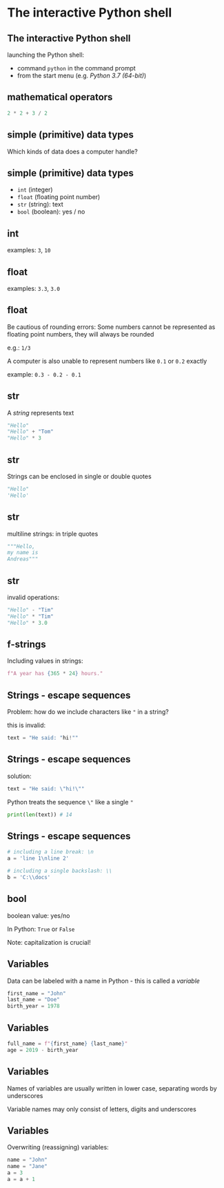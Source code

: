 # The interactive Python shell

## The interactive Python shell

launching the Python shell:

- command `python` in the command prompt
- from the start menu (e.g. _Python 3.7 (64-bit)_)

## mathematical operators

```py
2 * 2 + 3 / 2
```

## simple (primitive) data types

Which kinds of data does a computer handle?

## simple (primitive) data types

- `int` (integer)
- `float` (floating point number)
- `str` (string): text
- `bool` (boolean): yes / no

## int

examples: `3`, `10`

## float

examples: `3.3`, `3.0`

## float

Be cautious of rounding errors: Some numbers cannot be represented as floating point numbers, they will always be rounded

e.g.: `1/3`

A computer is also unable to represent numbers like `0.1` or `0.2` exactly

example: `0.3 - 0.2 - 0.1`

## str

A _string_ represents text

```py
"Hello"
"Hello" + "Tom"
"Hello" * 3
```

## str

Strings can be enclosed in single or double quotes

```py
"Hello"
'Hello'
```

## str

multiline strings: in triple quotes

```py
"""Hello,
my name is
Andreas"""
```

## str

invalid operations:

```py
"Hello" - "Tim"
"Hello" * "Tim"
"Hello" * 3.0
```

## f-strings

Including values in strings:

```py
f"A year has {365 * 24} hours."
```

## Strings - escape sequences

Problem: how do we include characters like `"` in a string?

this is invalid:

```py
text = "He said: "hi!""
```

## Strings - escape sequences

solution:

```py
text = "He said: \"hi!\""
```

Python treats the sequence `\"` like a single `"`

```py
print(len(text)) # 14
```

## Strings - escape sequences

```py
# including a line break: \n
a = 'line 1\nline 2'

# including a single backslash: \\
b = 'C:\\docs'
```

## bool

boolean value: yes/no

In Python: `True` or `False`

Note: capitalization is crucial!

## Variables

Data can be labeled with a name in Python - this is called a _variable_

```py
first_name = "John"
last_name = "Doe"
birth_year = 1978
```

## Variables

```py
full_name = f"{first_name} {last_name}"
age = 2019 - birth_year
```

## Variables

Names of variables are usually written in lower case, separating words by underscores

Variable names may only consist of letters, digits and underscores

## Variables

Overwriting (reassigning) variables:

```py
name = "John"
name = "Jane"
a = 3
a = a + 1
```
